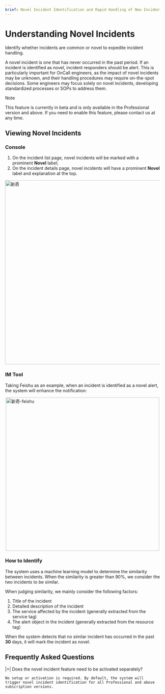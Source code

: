 ```yaml
---
brief: Novel Incident Identification and Rapid Handling of New Incidents
---
```


# Understanding Novel Incidents

Identify whether incidents are common or novel to expedite incident handling.

A novel incident is one that has never occurred in the past period. If an incident is identified as novel, incident responders should be alert. This is particularly important for OnCall engineers, as the impact of novel incidents may be unknown, and their handling procedures may require on-the-spot decisions. Some engineers may focus solely on novel incidents, developing standardized processes or SOPs to address them.

> [!NOTE]
> This feature is currently in beta and is only available in the Professional version and above. If you need to enable this feature, please contact us at any time.

## Viewing Novel Incidents

### Console

1. On the incident list page, novel incidents will be marked with a prominent **Novel** label;
2. On the incident details page, novel incidents will have a prominent **Novel** label and explanation at the top.

<img src="https://fc.3ti.site/zh/flashduty/alter/understand_novel_faults/1.avif" alt="新奇" style="display: block; margin: 0 auto;" width="600">

### IM Tool

Taking Feishu as an example, when an incident is identified as a novel alert, the system will enhance the notification:

<img src="https://fc.3ti.site/zh/flashduty/alter/understand_novel_faults/2.avif" alt="新奇-feishu" style="display: block; margin: 0 auto;" width="500">

### How to Identify

The system uses a machine learning model to determine the similarity between incidents. When the similarity is greater than 90%, we consider the two incidents to be similar.

When judging similarity, we mainly consider the following factors:

1. Title of the incident
2. Detailed description of the incident
3. The service affected by the incident (generally extracted from the service tag)
4. The alert object in the incident (generally extracted from the resource tag)

When the system detects that no similar incident has occurred in the past **30** days, it will mark the incident as novel.

## Frequently Asked Questions

|+| Does the novel incident feature need to be activated separately?

    No setup or activation is required. By default, the system will trigger novel incident identification for all Professional and above subscription versions.